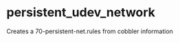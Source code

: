 persistent_udev_network
======================

Creates a 70-persistent-net.rules from cobbler information

